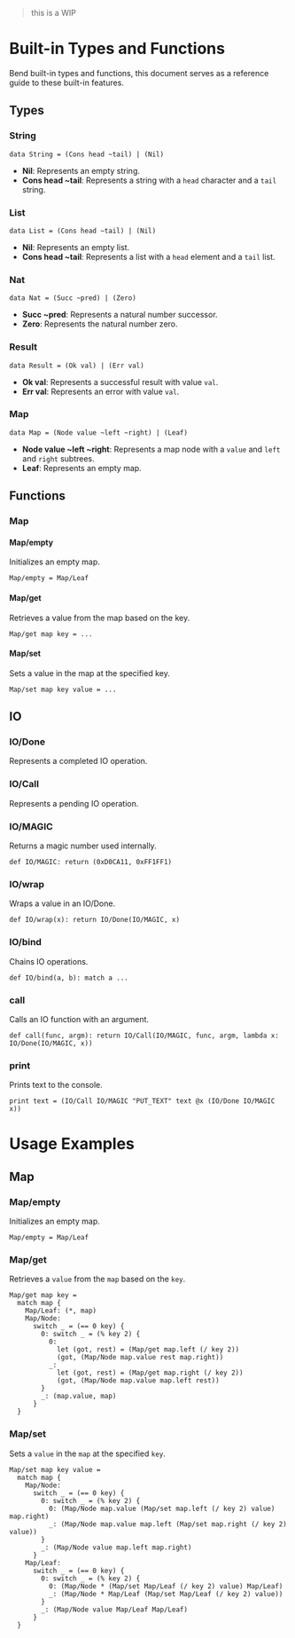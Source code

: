 >this is a WIP

# Built-in Types and Functions
Bend built-in types and functions, this document serves as a reference guide to these built-in features.

## Types

### String
```bend
data String = (Cons head ~tail) | (Nil)
```

- **Nil**: Represents an empty string.
- **Cons head ~tail**: Represents a string with a `head` character and a `tail` string.

### List
```bend
data List = (Cons head ~tail) | (Nil)
```

- **Nil**: Represents an empty list.
- **Cons head ~tail**: Represents a list with a `head` element and a `tail` list.

### Nat
```bend 
data Nat = (Succ ~pred) | (Zero)
```

- **Succ ~pred**: Represents a natural number successor.
- **Zero**: Represents the natural number zero.

### Result
```bend
data Result = (Ok val) | (Err val)
```

- **Ok val**: Represents a successful result with value `val`.
- **Err val**: Represents an error with value `val`.

### Map
```bend
data Map = (Node value ~left ~right) | (Leaf)
```

- **Node value ~left ~right**: Represents a map node with a `value` and `left` and `right` subtrees.
- **Leaf**: Represents an empty map.

## Functions

### Map

#### Map/empty
Initializes an empty map.
```bend
Map/empty = Map/Leaf
```

#### Map/get
Retrieves a value from the map based on the key.
```bend
Map/get map key = ...
```

#### Map/set
Sets a value in the map at the specified key.
```bend
Map/set map key value = ...
```

## IO

### IO/Done
Represents a completed IO operation.

### IO/Call
Represents a pending IO operation.

### IO/MAGIC
Returns a magic number used internally.
```bend
def IO/MAGIC: return (0xD0CA11, 0xFF1FF1)
```

### IO/wrap
Wraps a value in an IO/Done.
```bend
def IO/wrap(x): return IO/Done(IO/MAGIC, x)
```

### IO/bind
Chains IO operations.
```bend
def IO/bind(a, b): match a ...
```

### call
Calls an IO function with an argument.
```bend
def call(func, argm): return IO/Call(IO/MAGIC, func, argm, lambda x: IO/Done(IO/MAGIC, x))
```

### print
Prints text to the console.
```bend
print text = (IO/Call IO/MAGIC "PUT_TEXT" text @x (IO/Done IO/MAGIC x))
```

# Usage Examples

## Map

### Map/empty
Initializes an empty map.
```bend
Map/empty = Map/Leaf
```


### Map/get
Retrieves a `value` from the `map` based on the `key`.

```bend
Map/get map key =
  match map {
    Map/Leaf: (*, map)
    Map/Node:
      switch _ = (== 0 key) {
        0: switch _ = (% key 2) {
          0:
            let (got, rest) = (Map/get map.left (/ key 2))
            (got, (Map/Node map.value rest map.right))
          _:
            let (got, rest) = (Map/get map.right (/ key 2))
            (got, (Map/Node map.value map.left rest))
        }
        _: (map.value, map)
      }
  }
```


### Map/set
Sets a `value` in the `map` at the specified `key`.

```bend
Map/set map key value =
  match map {
    Map/Node:
      switch _ = (== 0 key) {
        0: switch _ = (% key 2) {
          0: (Map/Node map.value (Map/set map.left (/ key 2) value) map.right)
          _: (Map/Node map.value map.left (Map/set map.right (/ key 2) value))
        }
        _: (Map/Node value map.left map.right)
      }
    Map/Leaf:
      switch _ = (== 0 key) {
        0: switch _ = (% key 2) {
          0: (Map/Node * (Map/set Map/Leaf (/ key 2) value) Map/Leaf)
          _: (Map/Node * Map/Leaf (Map/set Map/Leaf (/ key 2) value))
        }
        _: (Map/Node value Map/Leaf Map/Leaf)
      }
  }
```

